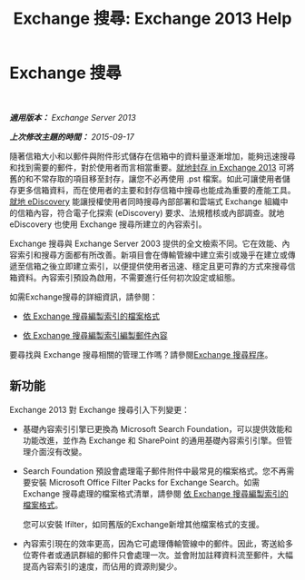 ﻿---
title: 'Exchange 搜尋: Exchange 2013 Help'
TOCTitle: Exchange 搜尋
ms:assetid: 967e2a13-4e54-486a-ac22-08768674abbb
ms:mtpsurl: https://technet.microsoft.com/zh-tw/library/Bb232132(v=EXCHG.150)
ms:contentKeyID: 52062577
ms.date: 05/21/2018
mtps_version: v=EXCHG.150
ms.translationtype: MT
---

# Exchange 搜尋

 

_**適用版本：** Exchange Server 2013_

_**上次修改主題的時間：** 2015-09-17_

隨著信箱大小和以郵件與附件形式儲存在信箱中的資料量逐漸增加，能夠迅速搜尋和找到需要的郵件，對於使用者而言相當重要。[就地封存 in Exchange 2013](in-place-archiving-in-exchange-2013-exchange-2013-help.md) 可將舊的和不常存取的項目移至封存，讓您不必再使用 .pst 檔案。如此可讓使用者儲存更多信箱資料，而在使用者的主要和封存信箱中搜尋也能成為重要的產能工具。[就地 eDiscovery](in-place-ediscovery-exchange-2013-help.md) 能讓授權使用者同時搜尋內部部署和雲端式 Exchange 組織中的信箱內容，符合電子化探索 (eDiscovery) 要求、法規稽核或內部調查。就地 eDiscovery 也使用 Exchange 搜尋所建立的內容索引。

Exchange 搜尋與 Exchange Server 2003 提供的全文檢索不同。它在效能、內容索引和搜尋方面都有所改善。新項目會在傳輸管線中建立索引或幾乎在建立或傳遞至信箱之後立即建立索引，以便提供使用者迅速、穩定且更可靠的方式來搜尋信箱資料。內容索引預設為啟用，不需要進行任何初次設定或組態。

如需Exchange搜尋的詳細資訊，請參閱：

  - [依 Exchange 搜尋編製索引的檔案格式](file-formats-indexed-by-exchange-search-exchange-2013-help.md)

  - [依 Exchange 搜尋編製索引編製郵件內容](message-properties-indexed-by-exchange-search-exchange-2013-help.md)

要尋找與 Exchange 搜尋相關的管理工作嗎？請參閱[Exchange 搜尋程序](exchange-search-procedures-exchange-2013-help.md)。

## 新功能

Exchange 2013 對 Exchange 搜尋引入下列變更：

  - 基礎內容索引引擎已更換為 Microsoft Search Foundation，可以提供效能和功能改進，並作為 Exchange 和 SharePoint 的通用基礎內容索引引擎。但管理介面沒有改變。

  - Search Foundation 預設會處理電子郵件附件中最常見的檔案格式。您不再需要安裝 Microsoft Office Filter Packs for Exchange Search。如需 Exchange 搜尋處理的檔案格式清單，請參閱 [依 Exchange 搜尋編製索引的檔案格式](file-formats-indexed-by-exchange-search-exchange-2013-help.md)。
    
    您可以安裝 Ifilter，如同舊版的Exchange新增其他檔案格式的支援。

  - 內容索引現在的效率更高，因為它可處理傳輸管線中的郵件。因此，寄送給多位寄件者或通訊群組的郵件只會處理一次。並會附加註釋資料流至郵件，大幅提高內容索引的速度，而佔用的資源則變少。

